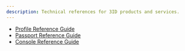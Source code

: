 ```yaml
---
description: Technical references for 3ID products and services.
---
```


* [Profile Reference Guide](./profile.md)
* [Passport Reference Guide](./passport.md)
* [Console Reference Guide](./console.md)
